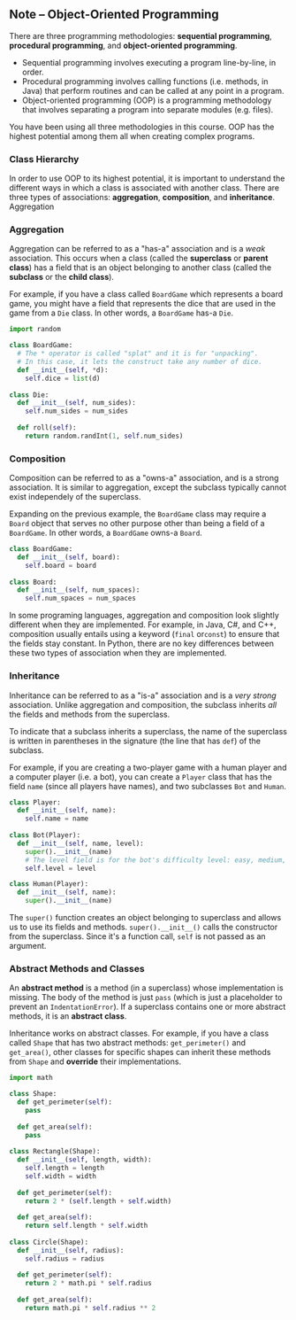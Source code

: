 ## Note – Object-Oriented Programming

There are three programming methodologies: **sequential programming**, **procedural programming**, and **object-oriented programming**. 

* Sequential programming involves executing a program line-by-line, in order.
* Procedural programming involves calling functions (i.e. methods, in Java) that perform routines and can be called at any point in a program.
* Object-oriented programming (OOP) is a programming methodology that involves separating a program into separate modules (e.g. files).

You have been using all three methodologies in this course. OOP has the highest potential among them all when creating complex programs. 


### Class Hierarchy

In order to use OOP to its highest potential, it is important to understand the different ways in which a class is associated with another class. There are three types of associations: **aggregation**, **composition**, and **inheritance**. Aggregation


### Aggregation

Aggregation can be referred to as a "has-a" association and is a *weak* association. This occurs when a class (called the **superclass** or **parent class**) has a field that is an object belonging to another class (called the **subclass** or the **child class**). 

For example, if you have a class called `BoardGame` which represents a board game, you might have a field that represents the dice that are used in the game from a `Die` class. In other words, a `BoardGame` has-a `Die`. 

```python
import random

class BoardGame:
  # The * operator is called "splat" and it is for "unpacking". 
  # In this case, it lets the construct take any number of dice.
  def __init__(self, *d):
    self.dice = list(d)
    
class Die:
  def __init__(self, num_sides):
    self.num_sides = num_sides
  
  def roll(self):
    return random.randInt(1, self.num_sides)
```

### Composition

Composition can be referred to as a "owns-a" association, and is a strong association. It is similar to aggregation, except the subclass typically cannot exist independely of the superclass.

Expanding on the previous example, the `BoardGame` class may require a `Board` object that serves no other purpose other than being a field of a `BoardGame`. In other words, a `BoardGame` owns-a `Board`. 

```python
class BoardGame:
  def __init__(self, board):
    self.board = board
    
class Board:
  def __init__(self, num_spaces):
    self.num_spaces = num_spaces
```

In some programing languages, aggregation and composition look slightly different when they are implemented. For example, in Java, C#, and C++, composition usually entails using a keyword (`final` or`const`) to ensure that the fields stay constant. In Python, there are no key differences between these two types of association when they are implemented.


### Inheritance

Inheritance can be referred to as a "is-a" association and is a *very strong* association. Unlike aggregation and composition, the subclass inherits *all* the fields and methods from the superclass. 

To indicate that a subclass inherits a superclass, the name of the superclass is written in parentheses in the signature (the line that has `def`) of the subclass.

For example, if you are creating a two-player game with a human player and a computer player (i.e. a bot), you can create a `Player` class that has the field `name` (since all players have names), and two subclasses `Bot` and `Human`.

```python
class Player:
  def __init__(self, name):
    self.name = name
    
class Bot(Player):
  def __init__(self, name, level):
    super().__init__(name)
    # The level field is for the bot's difficulty level: easy, medium, or hard.
    self.level = level

class Human(Player):
  def __init__(self, name):
    super().__init__(name)
```

The `super()` function creates an object belonging to superclass and allows us to use its fields and methods. `super().__init__()` calls the constructor from the superclass. Since it's a function call, `self` is not passed as an argument.

### Abstract Methods and Classes

An **abstract method** is a method (in a superclass) whose implementation is missing. The body of the method is just `pass` (which is just a placeholder to prevent an `IndentationError`). If a superclass contains one or more abstract methods, it is an **abstract class**. 

Inheritance works on abstract classes. For example, if you have a class called `Shape` that has two abstract methods: `get_perimeter()` and `get_area()`, other classes for specific shapes can inherit these methods from `Shape` and **override** their implementations.

```python
import math

class Shape:
  def get_perimeter(self):
    pass
  
  def get_area(self):
    pass
 
class Rectangle(Shape):
  def __init__(self, length, width):
    self.length = length
    self.width = width
   
  def get_perimeter(self):
    return 2 * (self.length + self.width)
  
  def get_area(self):
    return self.length * self.width
  
class Circle(Shape):
  def __init__(self, radius):
    self.radius = radius
   
  def get_perimeter(self):
    return 2 * math.pi * self.radius
  
  def get_area(self):
    return math.pi * self.radius ** 2
```
